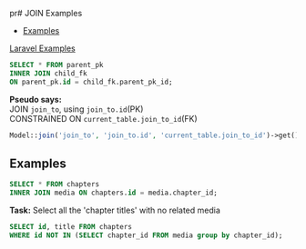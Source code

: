 pr# JOIN Examples
<!-- TOC -->

- [Examples](#examples)

<!-- /TOC -->

[Laravel Examples](/docs/laravel/eloquent-query-builder)




```sql
SELECT * FROM parent_pk
INNER JOIN child_fk
ON parent_pk.id = child_fk.parent_pk_id;
```

**Pseudo says:**  <br>
JOIN `join_to`, using `join_to.id`(PK) <br>
CONSTRAINED ON `current_table.join_to_id`(FK)


```php +torchlight-php
Model::join('join_to', 'join_to.id', 'current_table.join_to_id')->get();
```

<a id="markdown-examples" name="examples"></a>

## Examples
```sql
SELECT * FROM chapters
INNER JOIN media ON chapters.id = media.chapter_id;
```

**Task:** Select all the 'chapter titles' with no related media
```sql
SELECT id, title FROM chapters
WHERE id NOT IN (SELECT chapter_id FROM media group by chapter_id);
```
